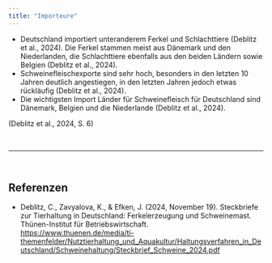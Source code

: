 ```yaml
---
title: "Importeure"
---
```



- Deutschland importiert unteranderem Ferkel und Schlachttiere (Deblitz et al., 2024). Die Ferkel stammen meist aus Dänemark und den Niederlanden, die Schlachttiere ebenfalls aus den beiden Ländern sowie Belgien (Deblitz et al., 2024).
- Schweinefleischexporte sind sehr hoch, besonders in den letzten 10 Jahren deutlich angestiegen, in den letzten Jahren jedoch etwas rückläufig (Deblitz et al., 2024).
- Die wichtigsten Import Länder für Schweinefleisch für Deutschland sind Dänemark, Belgien und die Niederlande (Deblitz et al., 2024).


(Deblitz et al., 2024, S. 6)

<br>

---

<br> 

## Referenzen
- Deblitz, C., Zavyalova, K., & Efken, J. (2024, November 19). Steckbriefe zur Tierhaltung in Deutschland: Ferkelerzeugung und Schweinemast. Thünen-Institut für Betriebswirtschaft. https://www.thuenen.de/media/ti-themenfelder/Nutztierhaltung_und_Aquakultur/Haltungsverfahren_in_Deutschland/Schweinehaltung/Steckbrief_Schweine_2024.pdf

